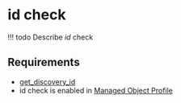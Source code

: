 # id check

<!-- prettier-ignore -->
!!! todo
    Describe *id* check

## Requirements

* [get_discovery_id](../../../../dev/reference/scripts/get_discovery_id.md)
* id check is enabled in [Managed Object Profile](../../../../user/reference/concepts/managed-object-profile/index.md)

